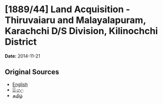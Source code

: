 # [1889/44] Land Acquisition - Thiruvaiaru and Malayalapuram, Karachchi D/S Division, Kilinochchi District

**Date:** 2014-11-21

## Original Sources

- [English](https://documents.gov.lk/view/extra-gazettes/2014/11/1889-44_E.pdf)
- [සිංහල](https://documents.gov.lk/view/extra-gazettes/2014/11/1889-44_S.pdf)
- [தமிழ்](https://documents.gov.lk/view/extra-gazettes/2014/11/1889-44_T.pdf)
